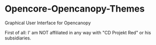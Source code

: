 # Opencore-Opencanopy-Themes
Graphical User Interface for Opencanopy


First of all: I' am NOT affiliated in any way with "CD Projekt Red" or his subsidiaries.



